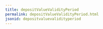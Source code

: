 ```yaml
---
title: depositValueValidityPeriod
permalink: depositValueValidityPeriod.html
jsonid: depositvaluevalidityperiod
---
```

